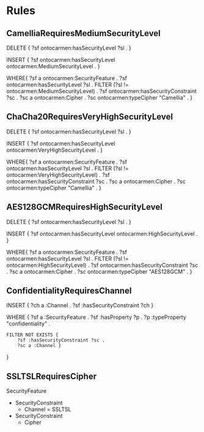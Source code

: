 # Rules


## CamelliaRequiresMediumSecurityLevel

DELETE {
  ?sf ontocarmen:hasSecurityLevel ?sl .
}

INSERT {
  ?sf ontocarmen:hasSecurityLevel ontocarmen:MediumSecurityLevel .
}

WHERE{
   ?sf a ontocarmen:SecurityFeature .
   ?sf ontocarmen:hasSecurityLevel ?sl .
   FILTER (?sl != ontocarmen:MediumSecurityLevel) .
   ?sf ontocarmen:hasSecurityConstraint ?sc .
   ?sc a ontocarmen:Cipher .
   ?sc ontocarmen:typeCipher "Camellia" .
}


## ChaCha20RequiresVeryHighSecurityLevel

DELETE {
  ?sf ontocarmen:hasSecurityLevel ?sl .
}

INSERT {
  ?sf ontocarmen:hasSecurityLevel ontocarmen:VeryHighSecurityLevel .
}

WHERE{
   ?sf a ontocarmen:SecurityFeature .
   ?sf ontocarmen:hasSecurityLevel ?sl .
   FILTER (?sl != ontocarmen:VeryHighSecurityLevel) .
   ?sf ontocarmen:hasSecurityConstraint ?sc .
   ?sc a ontocarmen:Cipher .
   ?sc ontocarmen:typeCipher "Camellia" .
}


## AES128GCMRequiresHighSecurityLevel

DELETE {
  ?sf ontocarmen:hasSecurityLevel ?sl .
}

INSERT {
  ?sf ontocarmen:hasSecurityLevel ontocarmen:HighSecurityLevel .
}

WHERE{
   ?sf a ontocarmen:SecurityFeature .
   ?sf ontocarmen:hasSecurityLevel ?sl .
   FILTER (?sl != ontocarmen:HighSecurityLevel) .
   ?sf ontocarmen:hasSecurityConstraint ?sc .
   ?sc a ontocarmen:Cipher .
   ?sc ontocarmen:typeCipher "AES128GCM" .
}


## ConfidentialityRequiresChannel

INSERT {
    ?ch a :Channel .
    ?sf :hasSecurityConstraint ?ch 
}

WHERE {
    ?sf a :SecurityFeature .
    ?sf :hasProperty ?p .
    ?p :typeProperty "confidentiality" .

    FILTER NOT EXISTS {
        ?sf :hasSecurityConstraint ?sc .
        ?sc a :Channel }
}





## SSLTSLRequiresCipher

SecurityFeature
- SecurityConstraint
    - Channel = SSLTSL
- SecurityConstraint
    - Cipher



